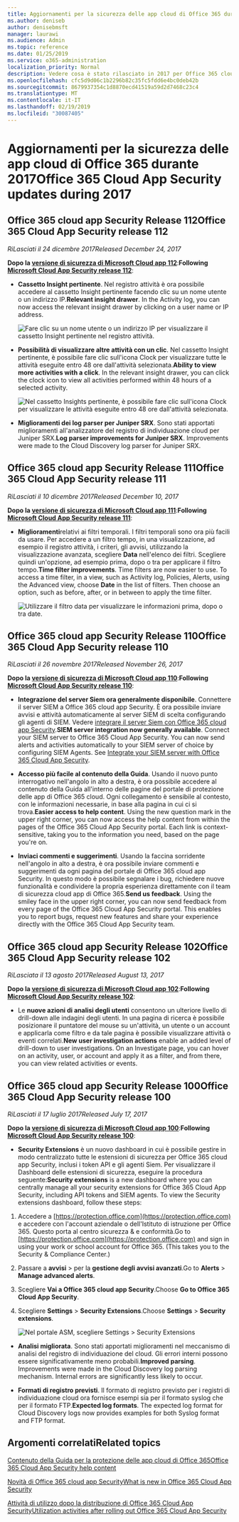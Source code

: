 ```yaml
---
title: Aggiornamenti per la sicurezza delle app cloud di Office 365 durante 2017
ms.author: deniseb
author: denisebmsft
manager: laurawi
ms.audience: Admin
ms.topic: reference
ms.date: 01/25/2019
ms.service: o365-administration
localization_priority: Normal
description: Vedere cosa è stato rilasciato in 2017 per Office 365 cloud app Security
ms.openlocfilehash: cfc5d9d06c1b2296b82c35fc5fdd6e4bc0deb42b
ms.sourcegitcommit: 8679937354c1d8870ecd41519a59d2d7468c23c4
ms.translationtype: MT
ms.contentlocale: it-IT
ms.lasthandoff: 02/19/2019
ms.locfileid: "30087405"
---
```

# <a name="office-365-cloud-app-security-updates-during-2017"></a><span data-ttu-id="2bcc7-103">Aggiornamenti per la sicurezza delle app cloud di Office 365 durante 2017</span><span class="sxs-lookup"><span data-stu-id="2bcc7-103">Office 365 Cloud App Security updates during 2017</span></span>
    
## <a name="office-365-cloud-app-security-release-112"></a><span data-ttu-id="2bcc7-104">Office 365 cloud app Security Release 112</span><span class="sxs-lookup"><span data-stu-id="2bcc7-104">Office 365 Cloud App Security release 112</span></span>

<span data-ttu-id="2bcc7-105">*RiLasciati il 24 dicembre 2017*</span><span class="sxs-lookup"><span data-stu-id="2bcc7-105">*Released December 24, 2017*</span></span> 
  
<span data-ttu-id="2bcc7-106">**Dopo la [versione di sicurezza di Microsoft Cloud app 112](https://docs.microsoft.com/cloud-app-security/release-notes#cloud-app-security-release-112)**:</span><span class="sxs-lookup"><span data-stu-id="2bcc7-106">**Following [Microsoft Cloud App Security release 112](https://docs.microsoft.com/cloud-app-security/release-notes#cloud-app-security-release-112)**:</span></span> 
  
- <span data-ttu-id="2bcc7-p101">**Cassetto Insight pertinente**. Nel registro attività è ora possibile accedere al cassetto Insight pertinente facendo clic su un nome utente o un indirizzo IP.</span><span class="sxs-lookup"><span data-stu-id="2bcc7-p101">**Relevant insight drawer**. In the Activity log, you can now access the relevant insight drawer by clicking on a user name or IP address.</span></span> 
    
    ![Fare clic su un nome utente o un indirizzo IP per visualizzare il cassetto Insight pertinente nel registro attività.](media/8e32b3fa-8c0c-4c5e-b248-fe7d7e1b516d.png)
  
- <span data-ttu-id="2bcc7-p102">**Possibilità di visualizzare altre attività con un clic**. Nel cassetto Insight pertinente, è possibile fare clic sull'icona Clock per visualizzare tutte le attività eseguite entro 48 ore dall'attività selezionata.</span><span class="sxs-lookup"><span data-stu-id="2bcc7-p102">**Ability to view more activities with a click**. In the relevant insight drawer, you can click the clock icon to view all activities performed within 48 hours of a selected activity.</span></span> 
    
    ![Nel cassetto Insights pertinente, è possibile fare clic sull'icona Clock per visualizzare le attività eseguite entro 48 ore dall'attività selezionata.](media/c6c96aa0-98e5-4205-8873-45f8d6fd0843.png)
  
- <span data-ttu-id="2bcc7-p103">**Miglioramenti dei log parser per Juniper SRX**. Sono stati apportati miglioramenti all'analizzatore del registro di individuazione cloud per Juniper SRX.</span><span class="sxs-lookup"><span data-stu-id="2bcc7-p103">**Log parser improvements for Juniper SRX**. Improvements were made to the Cloud Discovery log parser for Juniper SRX.</span></span> 
    
## <a name="office-365-cloud-app-security-release-111"></a><span data-ttu-id="2bcc7-115">Office 365 cloud app Security Release 111</span><span class="sxs-lookup"><span data-stu-id="2bcc7-115">Office 365 Cloud App Security release 111</span></span>

<span data-ttu-id="2bcc7-116">*RiLasciati il 10 dicembre 2017*</span><span class="sxs-lookup"><span data-stu-id="2bcc7-116">*Released December 10, 2017*</span></span> 
  
<span data-ttu-id="2bcc7-117">**Dopo la [versione di sicurezza di Microsoft Cloud app 111](https://docs.microsoft.com/cloud-app-security/release-notes#cloud-app-security-release-111)**:</span><span class="sxs-lookup"><span data-stu-id="2bcc7-117">**Following [Microsoft Cloud App Security release 111](https://docs.microsoft.com/cloud-app-security/release-notes#cloud-app-security-release-111)**:</span></span> 
  
- <span data-ttu-id="2bcc7-p104">**Miglioramenti**relativi ai filtri temporali. I filtri temporali sono ora più facili da usare. Per accedere a un filtro tempo, in una visualizzazione, ad esempio il registro attività, i criteri, gli avvisi, utilizzando la visualizzazione avanzata, scegliere **Data** nell'elenco dei filtri. Scegliere quindi un'opzione, ad esempio prima, dopo o tra per applicare il filtro tempo.</span><span class="sxs-lookup"><span data-stu-id="2bcc7-p104">**Time filter improvements**. Time filters are now easier to use. To access a time filter, in a view, such as Activity log, Policies, Alerts, using the Advanced view, choose **Date** in the list of filters. Then choose an option, such as before, after, or in between to apply the time filter.</span></span> 
    
    ![Utilizzare il filtro data per visualizzare le informazioni prima, dopo o tra date.](media/9dbb2a10-f68f-413b-8b4e-88911152cb92.png)
  
## <a name="office-365-cloud-app-security-release-110"></a><span data-ttu-id="2bcc7-123">Office 365 cloud app Security Release 110</span><span class="sxs-lookup"><span data-stu-id="2bcc7-123">Office 365 Cloud App Security release 110</span></span>

<span data-ttu-id="2bcc7-124">*RiLasciati il 26 novembre 2017*</span><span class="sxs-lookup"><span data-stu-id="2bcc7-124">*Released November 26, 2017*</span></span> 
  
<span data-ttu-id="2bcc7-125">**Dopo la [versione di sicurezza di Microsoft Cloud app 110](https://docs.microsoft.com/cloud-app-security/release-notes#cloud-app-security-release-110)**:</span><span class="sxs-lookup"><span data-stu-id="2bcc7-125">**Following [Microsoft Cloud App Security release 110](https://docs.microsoft.com/cloud-app-security/release-notes#cloud-app-security-release-110)**:</span></span> 
  
- <span data-ttu-id="2bcc7-p105">**Integrazione del server Siem ora generalmente disponibile**. Connettere il server SIEM a Office 365 cloud app Security. È ora possibile inviare avvisi e attività automaticamente al server SIEM di scelta configurando gli agenti di SIEM. Vedere [integrare il server Siem con Office 365 cloud app Security](integrate-your-siem-server-with-office-365-cas.md).</span><span class="sxs-lookup"><span data-stu-id="2bcc7-p105">**SIEM server integration now generally available**. Connect your SIEM server to Office 365 Cloud App Security. You can now send alerts and activities automatically to your SIEM server of choice by configuring SIEM Agents. See [Integrate your SIEM server with Office 365 Cloud App Security](integrate-your-siem-server-with-office-365-cas.md).</span></span>
    
- <span data-ttu-id="2bcc7-p106">**Accesso più facile al contenuto della Guida**. Usando il nuovo punto interrogativo nell'angolo in alto a destra, è ora possibile accedere al contenuto della Guida all'interno delle pagine del portale di protezione delle app di Office 365 cloud. Ogni collegamento è sensibile al contesto, con le informazioni necessarie, in base alla pagina in cui ci si trova.</span><span class="sxs-lookup"><span data-stu-id="2bcc7-p106">**Easier access to help content**. Using the new question mark in the upper right corner, you can now access the help content from within the pages of the Office 365 Cloud App Security portal. Each link is context-sensitive, taking you to the information you need, based on the page you're on.</span></span> 
    
- <span data-ttu-id="2bcc7-p107">**Inviaci commenti e suggerimenti**. Usando la faccina sorridente nell'angolo in alto a destra, è ora possibile inviare commenti e suggerimenti da ogni pagina del portale di Office 365 cloud app Security. In questo modo è possibile segnalare i bug, richiedere nuove funzionalità e condividere la propria esperienza direttamente con il team di sicurezza cloud app di Office 365.</span><span class="sxs-lookup"><span data-stu-id="2bcc7-p107">**Send us feedback**. Using the smiley face in the upper right corner, you can now send feedback from every page of the Office 365 Cloud App Security portal. This enables you to report bugs, request new features and share your experience directly with the Office 365 Cloud App Security team.</span></span> 
    
## <a name="office-365-cloud-app-security-release-102"></a><span data-ttu-id="2bcc7-136">Office 365 cloud app Security Release 102</span><span class="sxs-lookup"><span data-stu-id="2bcc7-136">Office 365 Cloud App Security release 102</span></span>

<span data-ttu-id="2bcc7-137">*RiLasciata il 13 agosto 2017*</span><span class="sxs-lookup"><span data-stu-id="2bcc7-137">*Released August 13, 2017*</span></span> 
  
<span data-ttu-id="2bcc7-138">**Dopo la [versione di sicurezza di Microsoft Cloud app 102](https://docs.microsoft.com/cloud-app-security/release-notes#cloud-app-security-release-102)**:</span><span class="sxs-lookup"><span data-stu-id="2bcc7-138">**Following [Microsoft Cloud App Security release 102](https://docs.microsoft.com/cloud-app-security/release-notes#cloud-app-security-release-102)**:</span></span> 
  
- <span data-ttu-id="2bcc7-p108">Le **nuove azioni di analisi degli utenti** consentono un ulteriore livello di drill-down alle indagini degli utenti. In una pagina di ricerca è possibile posizionare il puntatore del mouse su un'attività, un utente o un account e applicarla come filtro e da tale pagina è possibile visualizzare attività o eventi correlati.</span><span class="sxs-lookup"><span data-stu-id="2bcc7-p108">**New user investigation actions** enable an added level of drill-down to user investigations. On an Investigate page, you can hover on an activity, user, or account and apply it as a filter, and from there, you can view related activities or events.</span></span> 
    
## <a name="office-365-cloud-app-security-release-100"></a><span data-ttu-id="2bcc7-141">Office 365 cloud app Security Release 100</span><span class="sxs-lookup"><span data-stu-id="2bcc7-141">Office 365 Cloud App Security release 100</span></span>

<span data-ttu-id="2bcc7-142">*RiLasciati il 17 luglio 2017*</span><span class="sxs-lookup"><span data-stu-id="2bcc7-142">*Released July 17, 2017*</span></span> 
  
<span data-ttu-id="2bcc7-143">**Dopo la [versione di sicurezza di Microsoft Cloud app 100](https://docs.microsoft.com/cloud-app-security/release-notes#cloud-app-security-release-100)**:</span><span class="sxs-lookup"><span data-stu-id="2bcc7-143">**Following [Microsoft Cloud App Security release 100](https://docs.microsoft.com/cloud-app-security/release-notes#cloud-app-security-release-100)**:</span></span> 
  
- <span data-ttu-id="2bcc7-p109">**Security Extensions** è un nuovo dashboard in cui è possibile gestire in modo centralizzato tutte le estensioni di sicurezza per Office 365 cloud app Security, inclusi i token API e gli agenti Siem. Per visualizzare il Dashboard delle estensioni di sicurezza, eseguire la procedura seguente:</span><span class="sxs-lookup"><span data-stu-id="2bcc7-p109">**Security extensions** is a new dashboard where you can centrally manage all your security extensions for Office 365 Cloud App Security, including API tokens and SIEM agents. To view the Security extensions dashboard, follow these steps:</span></span> 
    
1. <span data-ttu-id="2bcc7-p110">Accedere a [https://protection.office.com](https://protection.office.com) e accedere con l'account aziendale o dell'Istituto di istruzione per Office 365. Questo porta al centro sicurezza &amp; e conformità.</span><span class="sxs-lookup"><span data-stu-id="2bcc7-p110">Go to [https://protection.office.com](https://protection.office.com) and sign in using your work or school account for Office 365. (This takes you to the Security &amp; Compliance Center.)</span></span> 
    
2. <span data-ttu-id="2bcc7-148">Passare a **avvisi** \> per la **gestione degli avvisi avanzati**.</span><span class="sxs-lookup"><span data-stu-id="2bcc7-148">Go to **Alerts** \> **Manage advanced alerts**.</span></span>
    
3. <span data-ttu-id="2bcc7-149">Scegliere **Vai a Office 365 cloud app Security**.</span><span class="sxs-lookup"><span data-stu-id="2bcc7-149">Choose **Go to Office 365 Cloud App Security**.</span></span>
  
4. <span data-ttu-id="2bcc7-150">Scegliere **Settings** \> **Security Extensions**.</span><span class="sxs-lookup"><span data-stu-id="2bcc7-150">Choose **Settings** \> **Security extensions**.</span></span>
    
    ![Nel portale ASM, scegliere Settings \> Security Extensions](media/f03d47a1-91ff-41b9-9baf-b514cffe41a8.png)
  
- <span data-ttu-id="2bcc7-p111">**Analisi migliorata**. Sono stati apportati miglioramenti nel meccanismo di analisi del registro di individuazione del cloud. Gli errori interni possono essere significativamente meno probabili.</span><span class="sxs-lookup"><span data-stu-id="2bcc7-p111">**Improved parsing**. Improvements were made in the Cloud Discovery log parsing mechanism. Internal errors are significantly less likely to occur.</span></span> 
    
- <span data-ttu-id="2bcc7-p112">**Formati di registro previsti**. Il formato di registro previsto per i registri di individuazione cloud ora fornisce esempi sia per il formato syslog che per il formato FTP.</span><span class="sxs-lookup"><span data-stu-id="2bcc7-p112">**Expected log formats**. The expected log format for Cloud Discovery logs now provides examples for both Syslog format and FTP format.</span></span> 
    
## <a name="related-topics"></a><span data-ttu-id="2bcc7-157">Argomenti correlati</span><span class="sxs-lookup"><span data-stu-id="2bcc7-157">Related topics</span></span>

[<span data-ttu-id="2bcc7-158">Contenuto della Guida per la protezione delle app cloud di Office 365</span><span class="sxs-lookup"><span data-stu-id="2bcc7-158">Office 365 Cloud App Security help content</span></span>](office-365-cas-help.md)

[<span data-ttu-id="2bcc7-159">Novità di Office 365 cloud app Security</span><span class="sxs-lookup"><span data-stu-id="2bcc7-159">What is new in Office 365 Cloud App Security</span></span>](new-in-office-365-cas.md)
  
[<span data-ttu-id="2bcc7-160">Attività di utilizzo dopo la distribuzione di Office 365 Cloud App Security</span><span class="sxs-lookup"><span data-stu-id="2bcc7-160">Utilization activities after rolling out Office 365 Cloud App Security</span></span>](utilization-activities-for-ocas.md)

